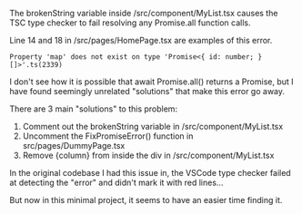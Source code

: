 The brokenString variable inside /src/component/MyList.tsx causes the TSC type checker to fail
resolving any Promise.all function calls.

Line 14 and 18 in /src/pages/HomePage.tsx are examples of this error.

```Property 'map' does not exist on type 'Promise<{ id: number; }[]>'.ts(2339)```

I don't see how it is possible that await Promise.all() returns a Promise, but I have found seemingly unrelated "solutions" that make this error go away.

There are 3 main "solutions" to this problem:
1. Comment out the brokenString variable in /src/component/MyList.tsx
2. Uncomment the FixPromiseError() function in src/pages/DummyPage.tsx
3. Remove {column} from inside the div in /src/component/MyList.tsx

In the original codebase I had this issue in, the VSCode type checker failed at detecting the "error" and didn't mark it with red lines...

But now in this minimal project, it seems to have an easier time finding it.


